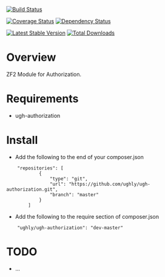 [![Build Status](https://travis-ci.org/ughly/ugh-authorization.svg)](https://travis-ci.org/ughly/ugh-authorization)

[![Coverage Status](https://coveralls.io/repos/satooshi/php-coveralls/badge.png?branch=master)](https://coveralls.io/r/satooshi/php-coveralls)
[![Dependency Status](https://www.versioneye.com/package/php--satooshi--php-coveralls/badge.png)](https://www.versioneye.com/package/php--satooshi--php-coveralls)

[![Latest Stable Version](https://poser.pugx.org/satooshi/php-coveralls/v/stable.png)](https://packagist.org/packages/satooshi/php-coveralls)
[![Total Downloads](https://poser.pugx.org/satooshi/php-coveralls/downloads.png)](https://packagist.org/packages/satooshi/php-coveralls)

Overview
========

ZF2 Module for Authorization.

Requirements
======================

* ugh-authorization

Install
==========

* Add the following to the end of your composer.json
```
	"repositories": [
			{
				"type": "git",
				"url": "https://github.com/ughly/ugh-authorization.git",
				"branch": "master"
			}
		]
```
* Add the following to the require section of composer.json
```
	"ughly/ugh-authorization": "dev-master"
```

TODO
==========

* ...
